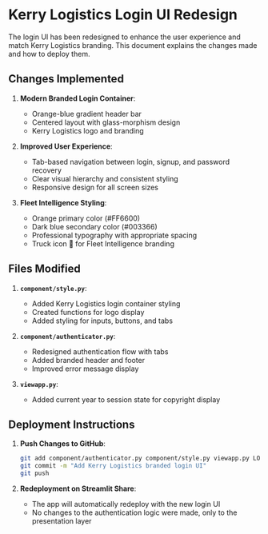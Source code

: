 # Kerry Logistics Login UI Redesign

The login UI has been redesigned to enhance the user experience and match Kerry Logistics branding. This document explains the changes made and how to deploy them.

## Changes Implemented

1. **Modern Branded Login Container**:
   - Orange-blue gradient header bar
   - Centered layout with glass-morphism design
   - Kerry Logistics logo and branding

2. **Improved User Experience**:
   - Tab-based navigation between login, signup, and password recovery
   - Clear visual hierarchy and consistent styling
   - Responsive design for all screen sizes

3. **Fleet Intelligence Styling**:
   - Orange primary color (#FF6600)
   - Dark blue secondary color (#003366)
   - Professional typography with appropriate spacing
   - Truck icon 🚚 for Fleet Intelligence branding

## Files Modified

1. **`component/style.py`**:
   - Added Kerry Logistics login container styling
   - Created functions for logo display
   - Added styling for inputs, buttons, and tabs

2. **`component/authenticator.py`**:
   - Redesigned authentication flow with tabs
   - Added branded header and footer
   - Improved error message display

3. **`viewapp.py`**:
   - Added current year to session state for copyright display

## Deployment Instructions

1. **Push Changes to GitHub**:
   ```bash
   git add component/authenticator.py component/style.py viewapp.py LOGIN_UI_INSTRUCTIONS.md
   git commit -m "Add Kerry Logistics branded login UI"
   git push
   ```

2. **Redeployment on Streamlit Share**:
   - The app will automatically redeploy with the new login UI
   - No changes to the authentication logic were made, only to the presentation layer
